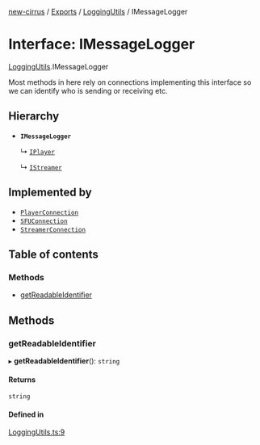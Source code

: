 [new-cirrus](../README.md) / [Exports](../modules.md) / [LoggingUtils](../modules/LoggingUtils.md) / IMessageLogger

# Interface: IMessageLogger

[LoggingUtils](../modules/LoggingUtils.md).IMessageLogger

Most methods in here rely on connections implementing this interface so we can identify
who is sending or receiving etc.

## Hierarchy

- **`IMessageLogger`**

  ↳ [`IPlayer`](PlayerRegistry.IPlayer.md)

  ↳ [`IStreamer`](StreamerRegistry.IStreamer.md)

## Implemented by

- [`PlayerConnection`](../classes/PlayerConnection.PlayerConnection.md)
- [`SFUConnection`](../classes/SFUConnection.SFUConnection.md)
- [`StreamerConnection`](../classes/StreamerConnection.StreamerConnection.md)

## Table of contents

### Methods

- [getReadableIdentifier](LoggingUtils.IMessageLogger.md#getreadableidentifier)

## Methods

### getReadableIdentifier

▸ **getReadableIdentifier**(): `string`

#### Returns

`string`

#### Defined in

[LoggingUtils.ts:9](https://github.com/mcottontensor/PixelStreamingInfrastructure/blob/95d2b15/new_cirrus/src/LoggingUtils.ts#L9)
